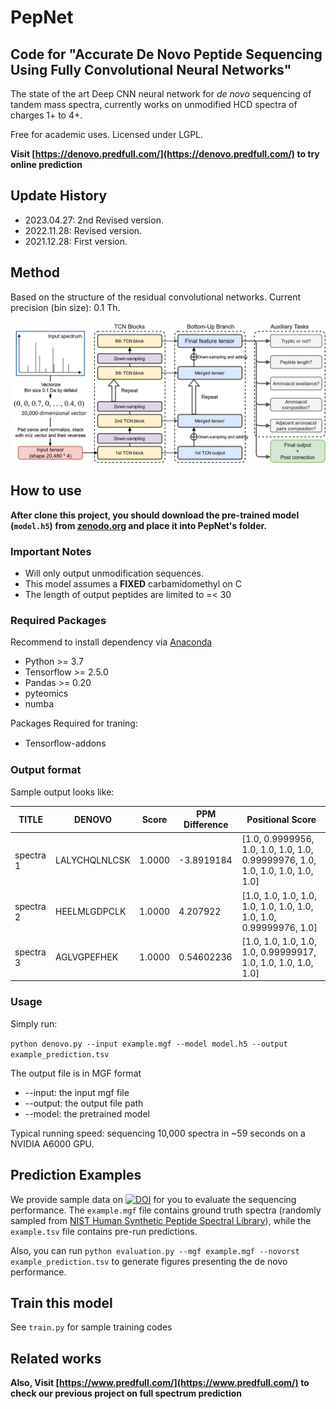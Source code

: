 # PepNet

## Code for "Accurate __De Novo__ Peptide Sequencing Using Fully Convolutional Neural Networks"

The state of the art Deep CNN neural network for *de novo* sequencing of tandem mass spectra, currently works on unmodified HCD spectra of charges 1+ to 4+.

Free for academic uses. Licensed under LGPL.

__Visit [https://denovo.predfull.com/](https://denovo.predfull.com/) to try online prediction__

## Update History

* 2023.04.27: 2nd Revised version.
* 2022.11.28: Revised version.
* 2021.12.28: First version.

## Method

Based on the structure of the residual convolutional networks. Current precision (bin size): 0.1 Th.

![model](imgs/model.png)

## How to use

__After clone this project, you should download the pre-trained model (`model.h5`) from [zenodo.org](https://zenodo.org/record/7869847) and place it into PepNet's folder.__

### Important Notes

* Will only output unmodification sequences.
* This model assumes a __FIXED__ carbamidomethyl on C
* The length of output peptides are limited to =< 30

### Required Packages

Recommend to install dependency via [Anaconda](https://www.anaconda.com/distribution/)

* Python >= 3.7
* Tensorflow >= 2.5.0
* Pandas >= 0.20
* pyteomics
* numba

Packages Required for traning:

* Tensorﬂow-addons

### Output format

Sample output looks like:

TITLE | DENOVO | Score | PPM Difference | Positional Score
------- | ------ | ---- | ------- | ------
spectra 1 | LALYCHQLNLCSK | 1.0000 | -3.8919184 | [1.0, 0.9999956, 1.0, 1.0, 1.0, 1.0, 0.99999976, 1.0, 1.0, 1.0, 1.0, 1.0, 1.0]
spectra 2 | HEELMLGDPCLK | 1.0000 | 4.207922 | [1.0, 1.0, 1.0, 1.0, 1.0, 1.0, 1.0, 1.0, 1.0, 1.0, 0.99999976, 1.0]
spectra  3 | AGLVGPEFHEK | 1.0000 | 0.54602236 | [1.0, 1.0, 1.0, 1.0, 1.0, 0.99999917, 1.0, 1.0, 1.0, 1.0, 1.0]

### Usage

Simply run:

`python denovo.py --input example.mgf --model model.h5 --output example_prediction.tsv`

The output file is in MGF format

* --input: the input mgf file
* --output: the output file path
* --model: the pretrained model

Typical running speed: sequencing 10,000 spectra in ~59 seconds on a NVIDIA A6000 GPU.

## Prediction Examples

We provide sample data on [![DOI](https://zenodo.org/badge/DOI/10.5281/zenodo.7869847.svg)](https://doi.org/10.5281/zenodo.7869847) for you to evaluate the sequencing performance. The `example.mgf` file contains ground truth spectra (randomly sampled from [NIST Human Synthetic Peptide Spectral Library](https://chemdata.nist.gov/dokuwiki/doku.php?id=peptidew:lib:kustersynselected20170530)), while the `example.tsv` file contains pre-run predictions.

Also, you can run `python evaluation.py --mgf example.mgf --novorst example_prediction.tsv` to generate figures presenting the de novo performance.

## Train this model

See `train.py` for sample training codes

## Related works

__Also, Visit [https://www.predfull.com/](https://www.predfull.com/) to check our previous project on full spectrum prediction__
